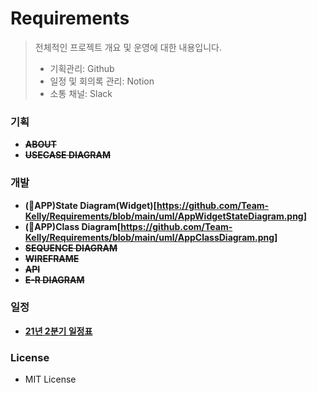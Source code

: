 # Requirements

 > 전체적인 프로젝트 개요 및 운영에 대한 내용입니다.<br>
 >  - 기획관리: Github<br>
 >  - 일정 및 회의록 관리: Notion<br>
 >  - 소통 채널: Slack<br>

### 기획
 - ~~**ABOUT**~~
 - ~~**USECASE DIAGRAM**~~

### 개발
 - **(📱APP)State Diagram(Widget)[https://github.com/Team-Kelly/Requirements/blob/main/uml/AppWidgetStateDiagram.png]**
 - **(📱APP)Class Diagram[https://github.com/Team-Kelly/Requirements/blob/main/uml/AppClassDiagram.png]**
 - ~~**SEQUENCE DIAGRAM**~~
 - ~~**WIREFRAME**~~
 - ~~**API**~~
 - ~~**E-R DIAGRAM**~~

### 일정
 - **[21년 2분기 일정표](https://github.com/Team-Kelly/Requirements/raw/main/schedule/21-1_schedule.png)**

### License
 - MIT License
